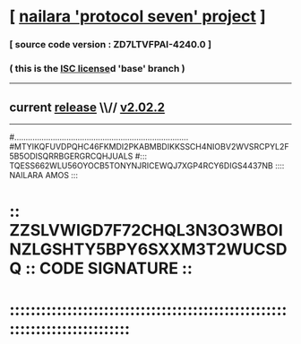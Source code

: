 
# [ [nailara 'protocol seven' project](http://nailara.network/) ]

### [ source code version : ZD7LTVFPAI-4240.0 ]

### ( this is the [ISC license](license)d 'base' branch )
---
## current [release](https://github.com/nailara-technologies/protocol-7/releases) \\\\// [v2.02.2](https://github.com/nailara-technologies/protocol-7/releases/tag/v2.02.2)
---

#.............................................................................
#MTYIKQFUVDPQHC46FKMDI2PKABMBDIKKSSCH4NIOBV2WVSRCPYL2F5B5ODISQRRBGERGRCQHJUALS
#::: TQESS662WLU56OYOCB5TONYNJRICEWQJ7XGP4RCY6DIGS4437NB :::: NAILARA AMOS :::
# :: ZZSLVWIGD7F72CHQL3N3O3WBOINZLGSHTY5BPY6SXXM3T2WUCSDQ :: CODE SIGNATURE ::
# ::::::::::::::::::::::::::::::::::::::::::::::::::::::::::::::::::::::::::::
